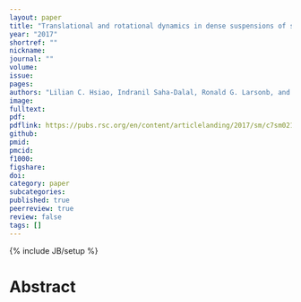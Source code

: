 ```yaml
---
layout: paper
title: "Translational and rotational dynamics in dense suspensions of smooth and rough colloids"
year: "2017"
shortref: ""
nickname: 
journal: ""
volume: 
issue: 
pages: 
authors: "Lilian C. Hsiao, Indranil Saha-Dalal, Ronald G. Larsonb, and Michael J. Solomon"
image: 
fulltext: 
pdf: 
pdflink: https://pubs.rsc.org/en/content/articlelanding/2017/sm/c7sm02115a/unauth
github: 
pmid: 
pmcid: 
f1000: 
figshare: 
doi: 
category: paper
subcategories: 
published: true
peerreview: true
review: false
tags: []
---
```

{% include JB/setup %}

# Abstract 
